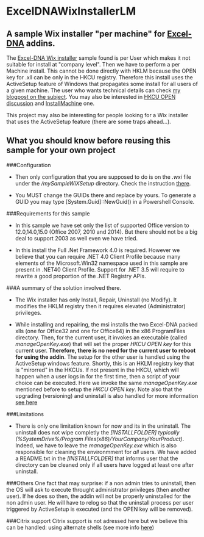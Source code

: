 ExcelDNAWixInstallerLM
======================

## A sample Wix installer "per machine" for [Excel-DNA][homepageDNA] addins.

The [Excel-DNA Wix installer][wixinstallerurl] sample found is per User which makes it not suitable for install at "company level". Then we have to perform a per Machine install. This cannot be done directly with HKLM because the OPEN key for .xll can be only in the HKCU registry. Therefore this install uses the ActiveSetup feature of Windows that propagates some install for all users of a given machine. The user who wants technical details can check [my blogpost on the subject][blogpost]. You may also be interested in [HKCU OPEN discussion][hkcustack] and [InstallMachine][permachineinstall] one.

This project may also be interesting for people looking for a Wix installer that uses the ActiveSetup feature (there are some traps ahead...).

## What you should know before reusing this sample for your own project

###Configuration
+ Then only configuration that you are supposed to do is on the *.wxi* file under the */mySampleWiXSetup* directory. Check the instruction [there][wxilink].

+ You MUST change the GUIDs there and replace by yours. To generate a GUID you may type [System.Guid]::NewGuid() in a Powershell Console.

###Requirements for this sample
+ In this sample we have set only the list of supported Office version to 12.0,14.0,15.0 (Office 2007, 2010 and 2014). But there should not be a big deal to support 2003 as well even we have tried.

+ In this install the Full .Net Framework 4.0 is required. However we believe that you can require .NET 4.0 Client Profile because many elements of the Microsoft.Win32 namespace used in this sample are present in .NET40 Client Profile. Support for .NET 3.5 will require to rewrite a good proportion of the .NET Registry APIs.
 
###A summary of the solution involved there.
+ The Wix installer has only Install, Repair, Uninstall (no Modify). It modifies the HKLM registry then it requires elevated (Administrator) privileges.

+ While installing and repairing, the msi installs the two Excel-DNA packed xlls (one for Office32 and one for Office64) in the x86 ProgramFiles directory. Then, for the current user, it invokes an executable (called *manageOpenKey.exe*) that will set the proper *HKCU OPEN key* for this current user. **Therefore, there is no need for the current user to reboot for using the addin**. The setup for the other user is handled using the ActiveSetup windows feature. Shortly, this is an HKLM registry key that is "mirorred" in the HKCUs. If not present in the HKCU, which will happen when a user logs in for the first time, then a script of your choice can be executed. Here we invoke the same *manageOpenKey.exe* mentioned before to setup the *HKCU OPEN key*. Note also that the upgrading (versioning) and uninstall is also handled for more information [see here][blogpost]

###Limitations
+ There is only one limitation known for now and its in the uninstall. The uninstall does not wipe completly the *[INSTALLFOLDER] typically (%SystemDrive%/Program Files(x86)/YourCompany/YourProduct)*. Indeed, we have to leave the *manageOpenKey.exe* which is also responsible for cleaning the environmment for *all* users. We have added a README.txt in the *[INSTALLFOLDER]* that informs user that the directory can be cleaned only if all users have logged at least one after uninstall.

###Others
One fact that may surprise: if a non admin tries to uninstall, then the OS will ask to execute throught administrator privileges (then another user). If he does so then, the addin will not be properly uninstalled for the non admin user. He will have to relog so that the uninstall process per user triggered by ActiveSetup is executed (and the OPEN key will be removed).

###Citrix support
Citrix support is not adressed here but we believe this can be handled: using alternate shells (see more info [here][activesetupexplained]) 

[wixinstallerurl]: https://github.com/Excel-DNA/WiXInstaller "ExcelDNA Wix installer"
[blogpost]: http://www.notwrittenyet.com "TODO: update"
[wxilink]: https://github.com/bpatra/ExcelDNAWixInstallerLM/blob/master/mySampleWiXSetup/mySampleVersionInfo.wxi "The Wxi file you should imperatively modify"
[hkcustack]: http://stackoverflow.com/questions/18602560/how-to-deploy-an-excel-xll-add-in-and-automatically-register-the-add-in-in-excel "A discussion on HKCU OPEN keys"
[permachineinstall]: https://exceldna.codeplex.com/discussions/550941 "Discussion on per machine install"
[homepageDNA]: http://exceldna.codeplex.com/ "The Excel-DNA homepage"
[activesetupexplained]: http://helgeklein.com/blog/2010/04/active-setup-explained/ "ActiveSetup explained"
